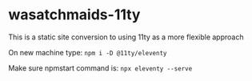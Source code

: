 # wasatchmaids-11ty

This is a static site conversion to using 11ty as a more flexible approach

On new machine type: `npm i -D @11ty/eleventy`

Make sure npmstart command is: `npx eleventy --serve`
